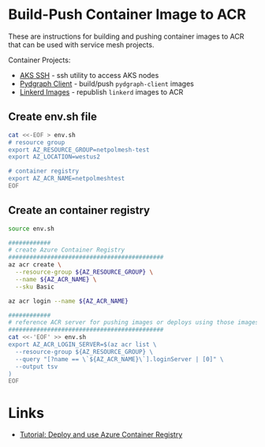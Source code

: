 # Build-Push Container Image to ACR

These are instructions for building and pushing container images to ACR that can be used with service mesh projects.

Container Projects:

* [AKS SSH](./aks_ssh/README.md) - ssh utility to access AKS nodes
* [Pydgraph Client](./pydgraph/README.md) - build/push `pydgraph-client` images
* [Linkerd Images](./linkerd/README.md) - republish `linkerd` images to ACR

## Create env.sh file

```bash
cat <<-EOF > env.sh
# resource group
export AZ_RESOURCE_GROUP=netpolmesh-test
export AZ_LOCATION=westus2

# container registry
export AZ_ACR_NAME=netpolmeshtest
EOF
```

## Create an container registry

```bash
source env.sh

############
# create Azure Container Registry
############################################
az acr create \
  --resource-group ${AZ_RESOURCE_GROUP} \
  --name ${AZ_ACR_NAME} \
  --sku Basic

az acr login --name ${AZ_ACR_NAME}

############
# reference ACR server for pushing images or deploys using those images
############################################
cat <<-'EOF' >> env.sh
export AZ_ACR_LOGIN_SERVER=$(az acr list \
  --resource-group ${AZ_RESOURCE_GROUP} \
  --query "[?name == \`${AZ_ACR_NAME}\`].loginServer | [0]" \
  --output tsv
)
EOF
```

# Links

* [Tutorial: Deploy and use Azure Container Registry](https://docs.microsoft.com/azure/aks/tutorial-kubernetes-prepare-acr)
